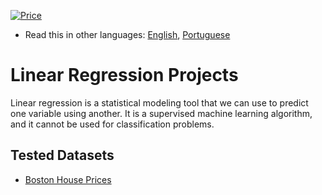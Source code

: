 [![Price](https://img.shields.io/badge/price-FREE-0098f7.svg)](https://github.com/froala/design-blocks/blob/master/LICENSE)

* Read this in other languages: [English](README.md), [Portuguese](README.pt.md)

# Linear Regression Projects

Linear regression is a statistical modeling tool that we can use to predict one variable using another.
It is a supervised machine learning algorithm, and it cannot be used for classification problems.

## Tested Datasets
- [Boston House Prices](/LinearRegression/boston_house_prices_data_analysis.ipynb)